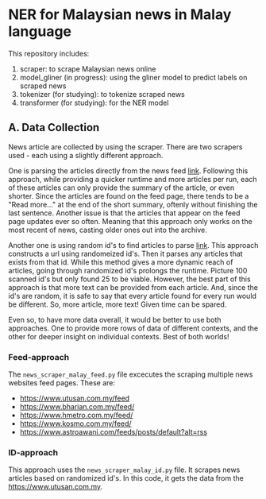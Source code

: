 # NER for Malaysian news in Malay language

This repository includes:
1. scraper: to scrape Malaysian news online
2. model_gliner (in progress): using the gliner model to predict labels on scraped news
3. tokenizer (for studying): to tokenize scraped news
4. transformer (for studying): for the NER model

## A. Data Collection
News article are collected by using the scraper. There are two scrapers used - each using a slightly different approach.

One is parsing the articles directly from the news feed [link](#feed-approach). Following this approach, while providing a quicker runtime and more articles per run, each of these articles can only provide the summary of the article, or even shorter. Since the articles are found on the feed page, there tends to be a "Read more..." at the end of the short summary, oftenly without finishing the last sentence. Another issue is that the articles that appear on the feed page updates ever so often. Meaning that this approach only works on the most recent of news, casting older ones out into the archive.

Another one is using random id's to find articles to parse [link](#id-approach). This approach constructs a url using randomeized id's. Then it parses any articles that exists from that id. While this method gives a more dynamic reach of articles, going through randomized id's prolongs the runtime. Picture 100 scanned id's but only found 25 to be viable. However, the best part of this approach is that more text can be provided from each article. And, since the id's are random, it is safe to say that every article found for every run would be different. So, more article, more text! Given time can be spared.

Even so, to have more data overall, it would be better to use both approaches. One to provide more rows of data of different contexts, and the other for deeper insight on individual contexts. Best of both worlds!

### Feed-approach
The `news_scraper_malay_feed.py` file excecutes the scraping multiple news websites feed pages. These are:
- https://www.utusan.com.my/feed
- https://www.bharian.com.my/feed/
- https://www.hmetro.com.my/feed/
- https://www.kosmo.com.my/feed/ 
- https://www.astroawani.com/feeds/posts/default?alt=rss

### ID-approach
This approach uses the `news_scraper_malay_id.py` file. It scrapes news articles based on randomized id's. In this code, it gets the data from the https://www.utusan.com.my.
